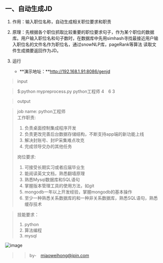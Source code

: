 ## 一、自动生成JD
1. 作用：输入职位名称，自动生成相关职位要求和职责
2. 原理：先根据各个职位抓取比较重要的职位要求句子，作为某个职位的数据库。用户输入职位名和句子数时，在数据库中先用simhash寻找最接近用户输入职位名的文件名作为职位名，通过snowNLP库，pageRank等算法
读取文件生成摘要返回作为JD。

3. 运行
    - **演示地址：**http://192.168.1.91:8086/genjd

>input

> $:python mypreprocess.py python工程师 4　6  3


>output

> job name:  python工程师  
> 工作职责:  
> 
> 1. 负责桌面控制集成程序开发
> 2. 负责更改完善后台数据存储结构，不断支持app端的新功能上线
> 3. 解决封账号、封IP采集难点攻克
> 4. 完成领导交办的其他任务  
> 
> 岗位要求:  
> 
> 1. 可接受长期实习或者应届毕业生
> 2. 能阅读英文文档，熟悉翻墙原理
> 3. 熟悉Mysql数据库和SQL语句
> 4. 掌握版本管理工具的使用方法，如git
> 5. mongodb一年以上开发经验，掌握mongodb的基本操作
> 6. 至少一种熟悉关系数据库的和一种非关系数据库，熟悉SQL语句，熟悉缓存技术  

> 技能要求：
> 1. python
> 2. 算法编程
> 3. mysql

![image]("https://github.com/jkmiao/ipin2015/blob/master/auto_gen_jd/auto_genjd.png")

>> by-　miaoweihong@ipin.com
